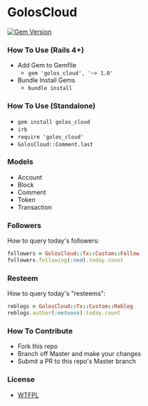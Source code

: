 # GolosCloud

[![Gem Version](https://badge.fury.io/rb/golos_cloud.svg)](https://badge.fury.io/rb/golos_cloud)

### How To Use (Rails 4+)
- Add Gem to Gemfile
	*	`gem 'golos_cloud', '~> 1.0'`
- Bundle Install Gems
	* `bundle install`

### How To Use (Standalone)
- `gem install golos_cloud`
- `irb`
- `require 'golos_cloud'`
- `GolosCloud::Comment.last`

### Models
- Account
- Block
- Comment
- Token
- Transaction

### Followers

How to query today's followers:

```ruby
followers = GolosCloud::Tx::Custom::Follow
followers.following(:ned).today.count
```

### Resteem

How to query today's "resteems":

```ruby
reblogs = GolosCloud::Tx::Custom::Reblog
reblogs.author(:netuoso).today.count
```

### How To Contribute
- Fork this repo
- Branch off Master and make your changes
- Submit a PR to this repo's Master branch

### License
- [WTFPL](LICENSE.txt)
